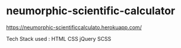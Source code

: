 # neumorphic-scientific-calculator
https://neumorphic-scientificcalculato.herokuapp.com/

Tech Stack used : HTML
                  CSS
                  jQuery
                  SCSS

